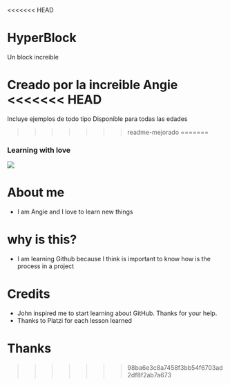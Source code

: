<<<<<<< HEAD
# HyperBlock
Un block increible 

Creado por la increible Angie
<<<<<<< HEAD
=======
Incluye ejemplos de todo tipo
Disponible para todas las edades
>>>>>>> readme-mejorado
=======
### Learning with love

![](https://encrypted-tbn0.gstatic.com/images?q=tbn:ANd9GcRuNirLaOeh3PlwyMcWV9Qzy6Ej7a9-Nopd1g&usqp=CAU)

# About me
- I am Angie and I love to learn new things

# why is this? 
- I am learning Github because I think is important to know how is the process in a project

# Credits
- John inspired me to start learning about GitHub. Thanks for your help.
- Thanks to Platzi for each lesson learned


# Thanks
>>>>>>> 98ba6e3c8a7458f3bb54f6703ad2df8f2ab7a673
